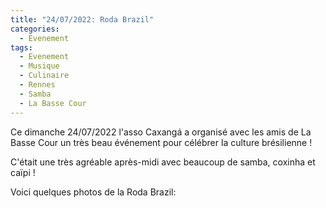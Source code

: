 ```yaml
---
title: "24/07/2022: Roda Brazil"
categories:
  - Evenement
tags:
  - Evenement
  - Musique
  - Culinaire
  - Rennes
  - Samba
  - La Basse Cour
---
```


Ce dimanche 24/07/2022 l'asso Caxangá a organisé avec les amis de La Basse Cour un très beau événement pour célébrer la culture brésilienne !

C'était une très agréable après-midi avec beaucoup de samba, coxinha et caïpi !

Voici quelques photos de la Roda Brazil:
